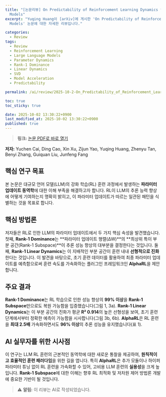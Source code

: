 ```yaml
---
title: "[논문리뷰] On Predictability of Reinforcement Learning Dynamics for Large Language
  Models"
excerpt: "Yuqing Huang이 [arXiv]에 게시한 'On Predictability of Reinforcement Learning Dynamics for Large Language
  Models' 논문에 대한 자세한 리뷰입니다."

categories:
  - Review
tags:
  - Review
  - Reinforcement Learning
  - Large Language Models
  - Parameter Dynamics
  - Rank-1 Dominance
  - Linear Dynamics
  - SVD
  - Model Acceleration
  - Predictability

permalink: /ai/review/2025-10-2-On_Predictability_of_Reinforcement_Learning_Dynamics_for_Large_Language_Models/

toc: true
toc_sticky: true

date: 2025-10-02 13:30:22+0900
last_modified_at: 2025-10-02 13:30:22+0900
published: true
---
```

> **링크:** [논문 PDF로 바로 열기](https://arxiv.org/abs/2510.00553)

**저자:** Yuchen Cai, Ding Cao, Xin Xu, Zijun Yao, Yuqing Huang, Zhenyu Tan, Benyi Zhang, Guiquan Liu, Junfeng Fang



## 핵심 연구 목표
본 논문은 대규모 언어 모델(LLM)의 강화 학습(RL) 훈련 과정에서 발생하는 **파라미터 업데이트 동역학**에 대한 이해 부족을 해결하고자 합니다. RL이 LLM의 추론 능력 향상에 어떻게 기여하는지 명확히 밝히고, 이 파라미터 업데이트가 따르는 일관된 패턴을 식별하는 것을 목표로 합니다.

## 핵심 방법론
저자들은 RL로 인한 LLM의 파라미터 업데이트에서 두 가지 핵심 속성을 발견했습니다. 첫째, **Rank-1 Dominance**는 **파라미터 업데이트 행렬(ΔW)**의 **최상위 특이 부분 공간(Rank-1 Subspace)**이 추론 성능 향상의 대부분을 결정한다는 것입니다. 둘째, **Rank-1 Linear Dynamics**는 이 지배적인 부분 공간이 훈련 내내 **선형적으로 진화**한다는 것입니다. 이 발견을 바탕으로, 초기 훈련 데이터를 활용하여 최종 파라미터 업데이트를 예측함으로써 훈련 속도를 가속화하는 플러그인 프레임워크인 **AlphaRL**을 제안합니다.

## 주요 결과
**Rank-1 Dominance**는 RL 학습으로 인한 성능 향상의 **99% 이상**을 **Rank-1 Subspace**만으로도 복원 가능함을 입증했습니다(그림 1, 3a). **Rank-1 Linear Dynamics**는 이 부분 공간의 진화가 평균 **R² 0.914**의 높은 선형성을 보여, 초기 훈련 단계에서부터 정확한 예측이 가능함을 시사합니다(그림 3b, 6b). **AlphaRL**은 RL 훈련을 **최대 2.5배** 가속화하면서도 **96% 이상**의 추론 성능을 유지했습니다(표 1).

## AI 실무자를 위한 시사점
이 연구는 LLM RL 훈련의 근본적인 동역학에 대한 새로운 통찰을 제공하여, **원칙적이고 효율적인 훈련 패러다임**을 위한 길을 엽니다. 특히 **AlphaRL**은 추가 모듈이나 하이퍼파라미터 튜닝 없이 RL 훈련을 가속화할 수 있어, 고비용 LLM 훈련의 **실용성**을 크게 높입니다. **Rank-1 Subspace**에 대한 이해는 향후 RL 최적화 및 저차원 제어 방법론 개발에 중요한 기반이 될 것입니다.

> ⚠️ **알림:** 이 리뷰는 AI로 작성되었습니다.